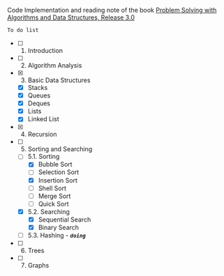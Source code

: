 Code Implementation and reading note of the book [Problem Solving with Algorithms and Data Structures, Release 3.0](http://interactivepython.org/runestone/static/pythonds/index.html)

`To do list`

 - [ ] 1. Introduction
 - [ ] 2. Algorithm Analysis
 - [x] 3. Basic Data Structures
     - [x] Stacks
     - [x] Queues
     - [x] Deques
     - [x] Lists
     - [x] Linked List
 - [x] 4. Recursion
 - [ ] 5. Sorting and Searching
    - [ ] 5.1. Sorting
       - [x] Bubble Sort
       - [ ] Selection Sort
       - [x] Insertion Sort
       - [ ] Shell Sort
       - [ ] Merge Sort
       - [ ] Quick Sort
    - [x] 5.2. Searching
       - [x] Sequential Search
       - [x] Binary Search
    - [ ] 5.3. Hashing -  _**`doing`**_
 - [ ] 6. Trees
 - [ ] 7. Graphs
